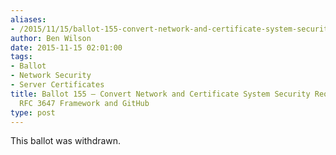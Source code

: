 ```yaml
---
aliases:
- /2015/11/15/ballot-155-convert-network-and-certificate-system-security-requirements-to-rfc-3647-framework-and-github/
author: Ben Wilson
date: 2015-11-15 02:01:00
tags:
- Ballot
- Network Security
- Server Certificates
title: Ballot 155 – Convert Network and Certificate System Security Requirements to
  RFC 3647 Framework and GitHub
type: post
---
```


This ballot was withdrawn.